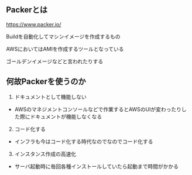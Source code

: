 ## Packerとは

https://www.packer.io/

Buildを自動化してマシンイメージを作成するもの

AWSにおいてはAMIを作成するツールとなっている

ゴールデンイメージなどと言われたりする

## 何故Packerを使うのか

1. ドキュメントとして機能しない
- AWSのマネジメントコンソールなどで作業するとAWSのUIが変わったりした際にドキュメントが機能しなくなる

2. コード化する
- インフラも今はコード化する時代なのでなのでコード化する

3. インスタンス作成の高速化
- サーバ起動時に毎回各種インストールしていたら起動まで時間がかかる
